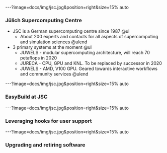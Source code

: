 ---?image=docs/img/jsc.jpg&position=right&size=15% auto

### Jülich Supercomputing Centre

* JSC is a German supercomputing centre since 1987
  @ul
  * About 200 experts and contacts for all aspects of supercomputing and simulation
    sciences
  @ulend
* 3 primary systems at the moment
  @ul
  * JUWELS - modular supercomputing architecture, will reach 70 petaflops in 2020
  * JURECA - CPU, GPU and KNL. To be replaced by successor in 2020
  * JUWELS - AMD, V100 GPU. Geared towards interactive workflows and community services
  @ulend
  
---?image=docs/img/jsc.jpg&position=right&size=15% auto

### EasyBuild at JSC

---?image=docs/img/jsc.jpg&position=right&size=15% auto

### Leveraging hooks for user support

---?image=docs/img/jsc.jpg&position=right&size=15% auto

### Upgrading and retiring software

